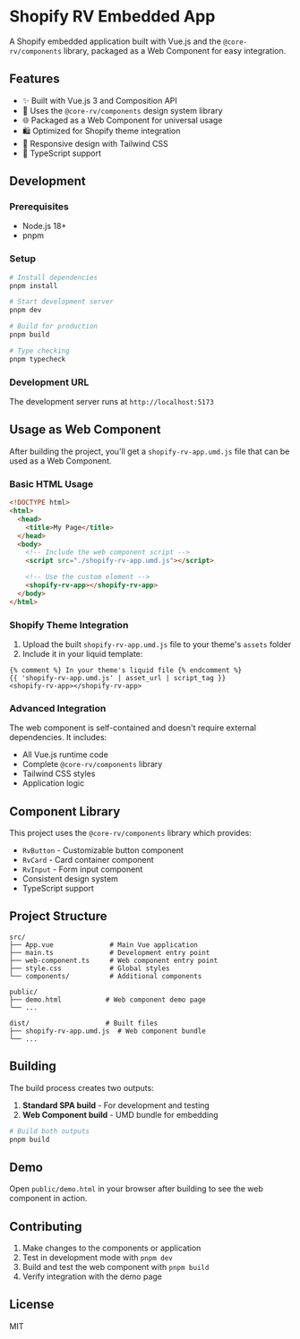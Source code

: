 # Shopify RV Embedded App

A Shopify embedded application built with Vue.js and the `@core-rv/components` library, packaged as a Web Component for easy integration.

## Features

- ✨ Built with Vue.js 3 and Composition API
- 🎨 Uses the `@core-rv/components` design system library
- 🌐 Packaged as a Web Component for universal usage
- 🛍️ Optimized for Shopify theme integration
- 📱 Responsive design with Tailwind CSS
- 🔧 TypeScript support

## Development

### Prerequisites

- Node.js 18+
- pnpm

### Setup

```bash
# Install dependencies
pnpm install

# Start development server
pnpm dev

# Build for production
pnpm build

# Type checking
pnpm typecheck
```

### Development URL

The development server runs at `http://localhost:5173`

## Usage as Web Component

After building the project, you'll get a `shopify-rv-app.umd.js` file that can be used as a Web Component.

### Basic HTML Usage

```html
<!DOCTYPE html>
<html>
  <head>
    <title>My Page</title>
  </head>
  <body>
    <!-- Include the web component script -->
    <script src="./shopify-rv-app.umd.js"></script>

    <!-- Use the custom element -->
    <shopify-rv-app></shopify-rv-app>
  </body>
</html>
```

### Shopify Theme Integration

1. Upload the built `shopify-rv-app.umd.js` file to your theme's `assets` folder
2. Include it in your liquid template:

```liquid
{% comment %} In your theme's liquid file {% endcomment %}
{{ 'shopify-rv-app.umd.js' | asset_url | script_tag }}
<shopify-rv-app></shopify-rv-app>
```

### Advanced Integration

The web component is self-contained and doesn't require external dependencies. It includes:

- All Vue.js runtime code
- Complete `@core-rv/components` library
- Tailwind CSS styles
- Application logic

## Component Library

This project uses the `@core-rv/components` library which provides:

- `RvButton` - Customizable button component
- `RvCard` - Card container component
- `RvInput` - Form input component
- Consistent design system
- TypeScript support

## Project Structure

```text
src/
├── App.vue              # Main Vue application
├── main.ts              # Development entry point
├── web-component.ts     # Web component entry point
├── style.css            # Global styles
└── components/          # Additional components

public/
├── demo.html           # Web component demo page
└── ...

dist/                   # Built files
├── shopify-rv-app.umd.js  # Web component bundle
└── ...
```

## Building

The build process creates two outputs:

1. **Standard SPA build** - For development and testing
2. **Web Component build** - UMD bundle for embedding

```bash
# Build both outputs
pnpm build
```

## Demo

Open `public/demo.html` in your browser after building to see the web component in action.

## Contributing

1. Make changes to the components or application
2. Test in development mode with `pnpm dev`
3. Build and test the web component with `pnpm build`
4. Verify integration with the demo page

## License

MIT
